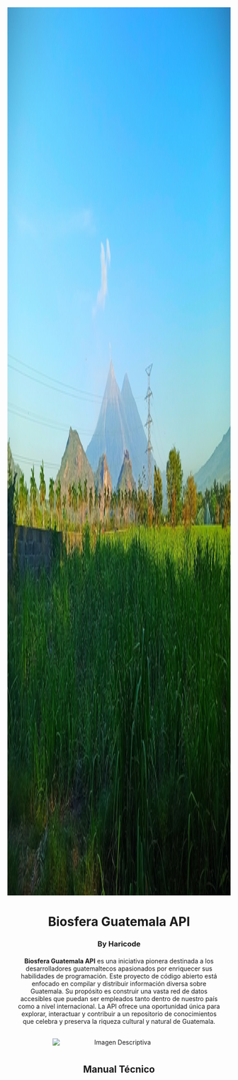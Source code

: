 

<!-- Banner -->
<div align="center">
  <img src="README_CONTENT/banner.jpg" alt="Biosfera Guatemala API Banner" style="width: 100%; height: 50vh;">
</div>

<!-- Título Principal -->
<h1 align="center">
  Biosfera Guatemala API
</h1>

<!-- Subtítulo/Caption -->
<h3 align="center">
  By Haricode
</h3>

<!-- Descripción del Proyecto -->
<div align="center" style="margin: 20px;">
  <p>
    <strong>Biosfera Guatemala API</strong> es una iniciativa pionera destinada a los desarrolladores guatemaltecos 
    apasionados por enriquecer sus habilidades de programación. Este proyecto de código abierto está enfocado en 
    compilar y distribuir información diversa sobre Guatemala. Su propósito es construir una vasta red de datos 
    accesibles que puedan ser empleados tanto dentro de nuestro país como a nivel internacional. La API ofrece 
    una oportunidad única para explorar, interactuar y contribuir a un repositorio de conocimientos que celebra 
    y preserva la riqueza cultural y natural de Guatemala.
  </p>
</div>

<!-- Espacio para Imagen al Lado del Texto -->
<div align="center" style="display: flex; justify-content: space-around; align-items: center; flex-wrap: wrap;">
  <img src="URL_DE_TU_IMAGEN_LATERAL" alt="Imagen Descriptiva" style="width: 300px; height: auto; margin: 10px;">
</div>

<!-- Título del Manual Técnico -->
<h2 align="center">
  Manual Técnico
</h2>

<!-- Aquí continúa el contenido del Manual Técnico... -->
